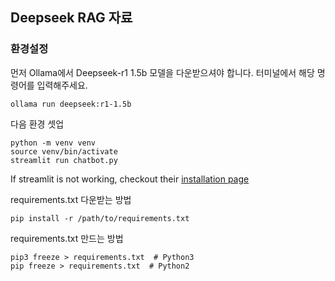## Deepseek RAG 자료

### 환경설정

먼저 Ollama에서 Deepseek-r1 1.5b 모델을 다운받으셔야 합니다.
터미널에서 해당 명령어를 입력해주세요.

```
ollama run deepseek:r1-1.5b
```

다음 환경 셋업

```
python -m venv venv
source venv/bin/activate
streamlit run chatbot.py
```

If streamlit is not working, checkout their [installation page](https://docs.streamlit.io/library/get-started/installation)

requirements.txt 다운받는 방법

```
pip install -r /path/to/requirements.txt
```

requirements.txt 만드는 방법

```
pip3 freeze > requirements.txt  # Python3
pip freeze > requirements.txt  # Python2
```
